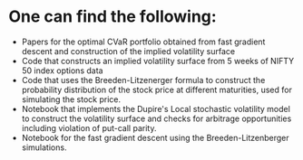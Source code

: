# One can find the following:

- Papers for the optimal CVaR portfolio obtained from fast gradient descent and construction of the implied volatility surface
- Code that constructs an implied volatility surface from 5 weeks of NIFTY 50 index options data
- Code that uses the Breeden-Litzenerger formula to construct the probability distribution of the stock price at different maturities, used for simulating the stock price.
- Notebook that implements the Dupire's Local stochastic volatility model to construct the volatility surface and checks for arbitrage opportunities including violation of put-call parity.
- Notebook for the fast gradient descent using the Breeden-Litzenberger simulations.
